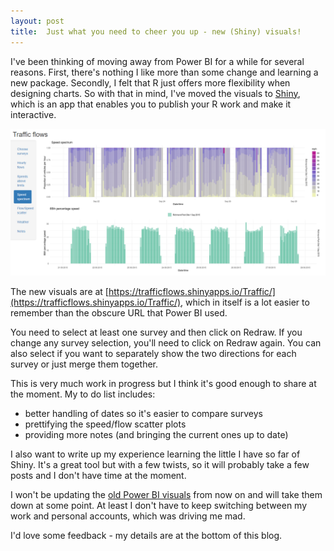 ```yaml
---
layout: post
title:  Just what you need to cheer you up - new (Shiny) visuals!
---
```

 
 I've been thinking of moving away from Power BI for a while for several reasons. First, there's nothing I like more than some change and learning a new package. Secondly, I felt that R just offers more flexibility when designing charts. So with that in mind, I've moved the visuals to [Shiny](https://rstudio.com/products/shiny), which is an app that enables you to publish your R work and make it interactive.

![Fig1](../assets/2020-07-25-fig1.png)

The new visuals are at [https://trafficflows.shinyapps.io/Traffic/](https://trafficflows.shinyapps.io/Traffic/), which in itself is a lot easier to remember than the obscure URL that Power BI used.

You need to select at least one survey and then click on Redraw. If you change any survey selection, you'll need to click on Redraw again. You can also select if you want to separately show the two directions for each survey or just merge them together.

This is very much work in progress but I think it's good enough to share at the moment. My to do list includes:

-   better handling of dates so it's easier to compare surveys
-   prettifying the speed/flow scatter plots
-   providing more notes (and bringing the current ones up to date)

I also want to write up my experience learning the little I have so far of Shiny. It's a great tool but with a few twists, so it will probably take a few posts and I don't have time at the moment.

I won't be updating the [old Power BI visuals](https://app.powerbi.com/view?r=eyJrIjoiZDc4NTg5MzMtODNjMC00NTFjLThjMDgtNWNjNzViNjY2ODM5IiwidCI6ImMyZGNiMzkwLTQ0YzEtNGVlNy1hMjk4LTQ0N2IwY2I4Mjg4ZiJ9&pageName=ReportSection) from now on and will take them down at some point. At least I don't have to keep switching between my work and personal accounts, which was driving me mad.

I'd love some feedback - my details are at the bottom of this blog.